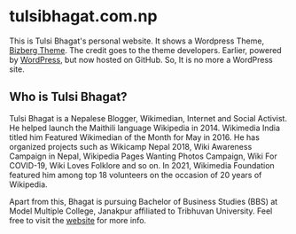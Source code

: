 # tulsibhagat.com.np
This is Tulsi Bhagat's personal website. It shows a Wordpress Theme, <a href="https://bizbergthemes.com/" target="_blank" rel="noopener">Bizberg Theme</a>. The credit goes to the theme developers. Earlier, powered by <a href="https://wordpress.com/" target="_blank" rel="noopener">WordPress</a>, but now hosted on GitHub. So, It is no more a WordPress site.

## Who is Tulsi Bhagat?
Tulsi Bhagat is a Nepalese Blogger, Wikimedian, Internet and Social Activist. He helped launch the Maithili language Wikipedia in 2014. Wikimedia India titled him Featured Wikimedian of the Month for May in 2016. He has organized projects such as Wikicamp Nepal 2018, Wiki Awareness Campaign in Nepal, Wikipedia Pages Wanting Photos Campaign, Wiki For COVID-19, Wiki Loves Folklore and so on. In 2021, Wikimedia Foundation featured him among top 18 volunteers on the occasion of 20 years of Wikipedia.

Apart from this, Bhagat is pursuing Bachelor of Business Studies (BBS) at Model Multiple College, Janakpur affiliated to Tribhuvan University.
Feel free to visit the <a href="https://tulsibhagat.com.np/" target="_blank" rel="noopener">website</a> for more info.
